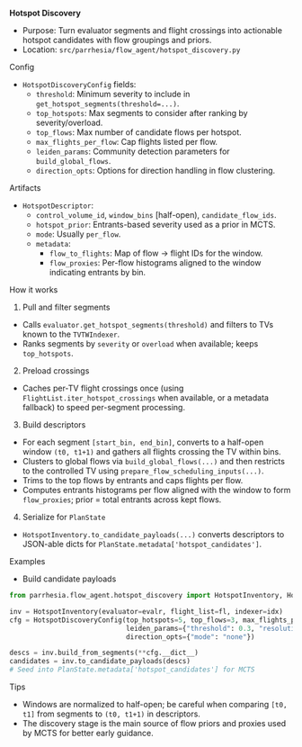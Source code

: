 **Hotspot Discovery**

- Purpose: Turn evaluator segments and flight crossings into actionable hotspot candidates with flow groupings and priors.
- Location: `src/parrhesia/flow_agent/hotspot_discovery.py`

Config
- `HotspotDiscoveryConfig` fields:
  - `threshold`: Minimum severity to include in `get_hotspot_segments(threshold=...)`.
  - `top_hotspots`: Max segments to consider after ranking by severity/overload.
  - `top_flows`: Max number of candidate flows per hotspot.
  - `max_flights_per_flow`: Cap flights listed per flow.
  - `leiden_params`: Community detection parameters for `build_global_flows`.
  - `direction_opts`: Options for direction handling in flow clustering.

Artifacts
- `HotspotDescriptor`:
  - `control_volume_id`, `window_bins` [half-open), `candidate_flow_ids`.
  - `hotspot_prior`: Entrants-based severity used as a prior in MCTS.
  - `mode`: Usually `per_flow`.
  - `metadata`:
    - `flow_to_flights`: Map of flow → flight IDs for the window.
    - `flow_proxies`: Per-flow histograms aligned to the window indicating entrants by bin.

How it works
1) Pull and filter segments
- Calls `evaluator.get_hotspot_segments(threshold)` and filters to TVs known to the `TVTWIndexer`.
- Ranks segments by `severity` or `overload` when available; keeps `top_hotspots`.

2) Preload crossings
- Caches per-TV flight crossings once (using `FlightList.iter_hotspot_crossings` when available, or a metadata fallback) to speed per-segment processing.

3) Build descriptors
- For each segment `[start_bin, end_bin]`, converts to a half-open window `(t0, t1+1)` and gathers all flights crossing the TV within bins.
- Clusters to global flows via `build_global_flows(...)` and then restricts to the controlled TV using `prepare_flow_scheduling_inputs(...)`.
- Trims to the top flows by entrants and caps flights per flow.
- Computes entrants histograms per flow aligned with the window to form `flow_proxies`; prior = total entrants across kept flows.

4) Serialize for `PlanState`
- `HotspotInventory.to_candidate_payloads(...)` converts descriptors to JSON-able dicts for `PlanState.metadata['hotspot_candidates']`.

Examples
- Build candidate payloads
```python
from parrhesia.flow_agent.hotspot_discovery import HotspotInventory, HotspotDiscoveryConfig

inv = HotspotInventory(evaluator=evalr, flight_list=fl, indexer=idx)
cfg = HotspotDiscoveryConfig(top_hotspots=5, top_flows=3, max_flights_per_flow=15,
                             leiden_params={"threshold": 0.3, "resolution": 1.0, "seed": 0},
                             direction_opts={"mode": "none"})

descs = inv.build_from_segments(**cfg.__dict__)
candidates = inv.to_candidate_payloads(descs)
# Seed into PlanState.metadata['hotspot_candidates'] for MCTS
```

Tips
- Windows are normalized to half-open; be careful when comparing `[t0, t1]` from segments to `(t0, t1+1)` in descriptors.
- The discovery stage is the main source of flow priors and proxies used by MCTS for better early guidance.

